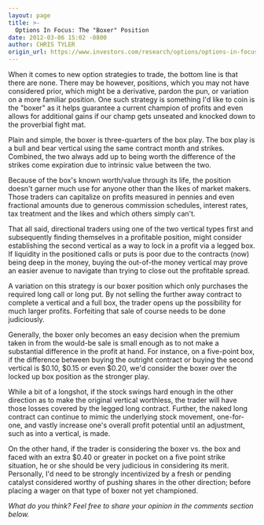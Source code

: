 ```yaml
---
layout: page
title: >-
  Options In Focus: The "Boxer" Position
date: 2012-03-06 15:02 -0800
author: CHRIS TYLER
origin_url: https://www.investors.com/research/options/options-in-focus-the-boxer-position/
---
```






When it comes to new option strategies to trade, the bottom line is that there are none. There may be however, positions, which you may not have considered prior, which might be a derivative, pardon the pun, or variation on a more familiar position. One such strategy is something I'd like to coin is the "boxer" as it helps guarantee a current champion of profits and even allows for additional gains if our champ gets unseated and knocked down to the proverbial fight mat. 

  

Plain and simple, the boxer is three-quarters of the box play. The box play is a bull and bear vertical using the same contract month and strikes. Combined, the two always add up to being worth the difference of the strikes come expiration due to intrinsic value between the two. 

  

Because of the box's known worth/value through its life, the position doesn't garner much use for anyone other than the likes of market makers. Those traders can capitalize on profits measured in pennies and even fractional amounts due to generous commission schedules, interest rates, tax treatment and the likes and which others simply can't. 

  

That all said, directional traders using one of the two vertical types first and subsequently finding themselves in a profitable position, might consider establishing the second vertical as a way to lock in a profit via a legged box. If liquidity in the positioned calls or puts is poor due to the contracts (now) being deep in the money, buying the out-of-the money vertical may prove an easier avenue to navigate than trying to close out the profitable spread. 

  

A variation on this strategy is our boxer position which only purchases the required long call or long put. By not selling the further away contract to complete a vertical and a full box, the trader opens up the possibility for much larger profits. Forfeiting that sale of course needs to be done judiciously. 

  

Generally, the boxer only becomes an easy decision when the premium taken in from the would-be sale is small enough as to not make a substantial difference in the profit at hand. For instance, on a five-point box, if the difference between buying the outright contract or buying the second vertical is $0.10, $0.15 or even $0.20, we'd consider the boxer over the locked up box position as the stronger play.

  

While a bit of a longshot, if the stock swings hard enough in the other direction as to make the original vertical worthless, the trader will have those losses covered by the legged long contract. Further, the naked long contract can continue to mimic the underlying stock movement, one-for-one, and vastly increase one's overall profit potential until an adjustment, such as into a vertical, is made. 

  

On the other hand, if the trader is considering the boxer vs. the box and faced with an extra $0.40 or greater in pocket on a five point strike situation, he or she should be very judicious in considering its merit. Personally, I'd need to be strongly incentivized by a fresh or pending catalyst considered worthy of pushing shares in the other direction; before placing a wager on that type of boxer not yet championed.

  

*What do you think? Feel free to share your opinion in the comments section below.*




